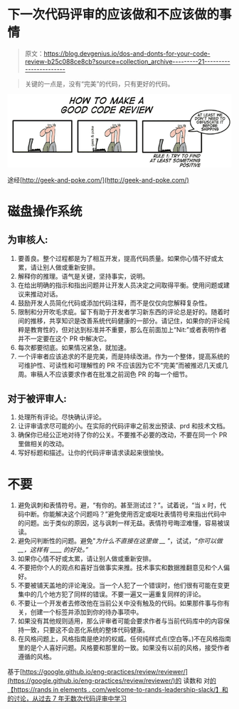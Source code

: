 # 下一次代码评审的应该做和不应该做的事情

> 原文：<https://blog.devgenius.io/dos-and-donts-for-your-code-review-b25c088ce8cb?source=collection_archive---------21----------------------->

> 关键的一点是，没有“完美”的代码，只有更好的代码。

![](img/28424b9ec49617cecedb6ce12b0be306.png)

途经[http://geek-and-poke.com/](http://geek-and-poke.com/)

# 磁盘操作系统

## **为审核人**:

1.  要善良。整个过程都是为了相互开发，提高代码质量。如果你心情不好或太累，请让别人做或重新安排。
2.  解释你的推理。语气是关键，坚持事实，说明。
3.  在给出明确的指示和指出问题并让开发人员决定之间取得平衡。使用问题或建议来推动对话。
4.  鼓励开发人员简化代码或添加代码注释，而不是仅仅向您解释复杂性。
5.  限制和分开吹毛求疵。留下有助于开发者学习新东西的评论总是好的。随着时间的推移，共享知识是改善系统代码健康的一部分。请记住，如果你的评论纯粹是教育性的，但对达到标准并不重要，那么在前面加上“Nit:”或者表明作者并不一定要在这个 PR 中解决它。
6.  每次都要彻底。如果情况紧急，就加速。
7.  一个评审者应该追求的不是完美，而是持续改进。作为一个整体，提高系统的可维护性、可读性和可理解性的 PR 不应该因为它不“完美”而被推迟几天或几周。审稿人不应该要求作者在批准之前润色 PR 的每一个细节。

## **对于被评审人**:

1.  处理所有评论。尽快确认评论。
2.  让评审请求尽可能的小。在实际的代码评审之前发出预读、prd 和技术文档。
3.  确保你已经公正地对待了你的公关。不要推不必要的改动，不要在同一个 PR 里做相关的改动。
4.  写好标题和描述。让你的代码评审请求读起来很愉快。

# 不要

1.  避免讽刺和表情符号。避，“有你的。甚至测试过？”。试着说，“当 x 时，代码中断。你能解决这个问题吗？”避免使用否定或呕吐表情符号来指出代码中的问题。出于类似的原因，这与讽刺一样无益。表情符号晦涩难懂，容易被误读。
2.  避免问判断性的问题。避免"*为什么不直接在这里做 __ "*，试试，“*你可以做 __，这样有 ____ 的好处。”*
3.  如果你心情不好或太累，请让别人做或重新安排。
4.  不要把你个人的观点和喜好当做事实来推。技术事实和数据推翻意见和个人偏好。
5.  不要被铺天盖地的评论淹没。当一个人犯了一个错误时，他们很有可能在变更集中的几个地方犯了同样的错误。不要一遍又一遍重复同样的评论。
6.  不要让一个开发者去修改他在当前公关中没有触及的代码。如果那件事与你有关，创建一个标签并添加到你的待办事项中。
7.  如果没有其他规则适用，那么评审者可能会要求作者与当前代码库中的内容保持一致，只要这不会恶化系统的整体代码健康。
8.  在风格问题上，风格指南是绝对的权威。任何纯样式点(空白等。)不在风格指南里的是个人喜好问题。风格要和那里的一致。如果没有以前的风格，接受作者遵循的风格。

基于[https://google.github.io/eng-practices/review/reviewer/](https://google.github.io/eng-practices/review/reviewer/)的
读数和
对[的【https://rands in elements . com/welcome-to-rands-leadership-slack/】和
的讨论，从过去 7 年无数次代码评审中学习](https://randsinrepose.com/welcome-to-rands-leadership-slack/)